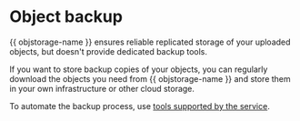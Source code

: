 # Object backup

{{ objstorage-name }} ensures reliable replicated storage of your uploaded objects, but doesn't provide dedicated backup tools.

If you want to store backup copies of your objects, you can regularly download the objects you need from {{ objstorage-name }} and store them in your own infrastructure or other cloud storage.

To automate the backup process, use [tools supported by the service](../instruments/index.md).

